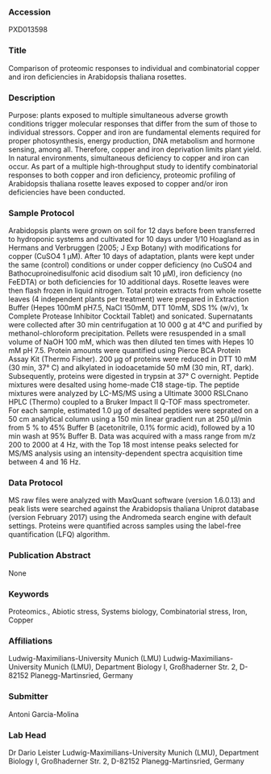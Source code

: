 ### Accession
PXD013598

### Title
Comparison of proteomic responses to individual and combinatorial copper and iron deficiencies in Arabidopsis thaliana rosettes.

### Description
Purpose: plants exposed to multiple simultaneous adverse growth conditions trigger molecular responses that differ from the sum of those to individual stressors. Copper and iron are fundamental elements required for proper photosynthesis, energy production, DNA metabolism and hormone sensing, among all. Therefore, copper and iron deprivation limits plant yield. In natural environments, simultaneous deficiency to copper and iron can occur. As part of a multiple high-throughput study to identify combinatorial responses to both copper and iron deficiency, proteomic profiling of Arabidopsis thaliana rosette leaves exposed to copper and/or iron deficiencies have been conducted.

### Sample Protocol
Arabidopsis plants were grown on soil for 12 days before been transferred to hydroponic systems and cultivated for 10 days under 1/10 Hoagland as in Hermans and Verbruggen (2005; J Exp Botany) with modifications for copper (CuSO4 1 µM). After 10 days of adaptation, plants were kept under the same (control) conditions or under copper deficiency  (no CuSO4 and Bathocuproinedisulfonic acid disodium salt 10 µM), iron deficiency (no FeEDTA) or both deficiencies for 10 additional days. Rosette leaves were then flash frozen in liquid nitrogen. Total protein extracts from whole rosette leaves (4 independent plants per treatment) were prepared in Extraction Buffer (Hepes 100mM pH7.5, NaCl 150mM, DTT 10mM, SDS 1% (w/v), 1x Complete Protease Inhibitor Cocktail Tablet) and sonicated. Supernatants were collected after 30 min centrifugation at 10 000 g at 4°C and purified by methanol-chloroform precipitation. Pellets were resuspended in a small volume of NaOH 100 mM, which was then diluted ten times with Hepes 10 mM pH 7.5. Protein amounts were quantified using Pierce BCA Protein Assay Kit (Thermo Fisher). 200 µg of proteins were reduced in DTT 10 mM (30 min, 37° C) and alkylated in iodoacetamide 50 mM (30 min, RT, dark). Subsequently, proteins were digested in trypsin at 37° C overnight. Peptide mixtures were desalted using home-made C18 stage-tip.  The peptide mixtures were analyzed by LC-MS/MS using a Ultimate 3000 RSLCnano HPLC (Thermo) coupled to a Bruker Impact II Q-TOF mass spectrometer. For each sample, estimated 1.0 µg of desalted peptides were seprated on a 50 cm analytical column using a 150 min linear gradient run at 250 µl/min from 5 % to 45% Buffer B (acetonitrile, 0.1% formic acid), followed by a 10 min wash at 95% Buffer B. Data was acquired with a mass range from m/z 200 to 2000 at 4 Hz, with the Top 18 most intense peaks selected for MS/MS analysis using an intensity-dependent spectra acquisition time between 4 and 16 Hz.

### Data Protocol
MS raw files were analyzed with MaxQuant software (version 1.6.0.13) and peak lists were searched against the Arabidopsis thaliana Uniprot database (version February 2017) using the Andromeda search engine with default settings. Proteins were quantified across samples using the label-free quantification (LFQ) algorithm.

### Publication Abstract
None

### Keywords
Proteomics., Abiotic stress, Systems biology, Combinatorial stress, Iron, Copper

### Affiliations
Ludwig-Maximilians-University Munich (LMU)
Ludwig-Maximilians-University Munich (LMU), Department Biology I, Großhaderner Str. 2, D-82152 Planegg-Martinsried, Germany

### Submitter
Antoni Garcia-Molina

### Lab Head
Dr Dario Leister
Ludwig-Maximilians-University Munich (LMU), Department Biology I, Großhaderner Str. 2, D-82152 Planegg-Martinsried, Germany


